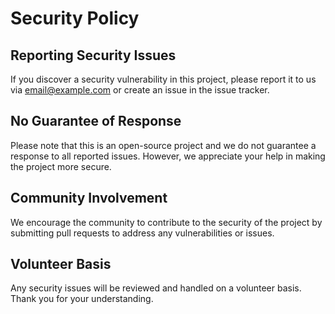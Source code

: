 # Security Policy

## Reporting Security Issues

If you discover a security vulnerability in this project, please report it to us via [email@example.com](mailto:email@example.com) or create an issue in the issue tracker.

## No Guarantee of Response

Please note that this is an open-source project and we do not guarantee a response to all reported issues. However, we appreciate your help in making the project more secure.

## Community Involvement

We encourage the community to contribute to the security of the project by submitting pull requests to address any vulnerabilities or issues.

## Volunteer Basis

Any security issues will be reviewed and handled on a volunteer basis. Thank you for your understanding.
